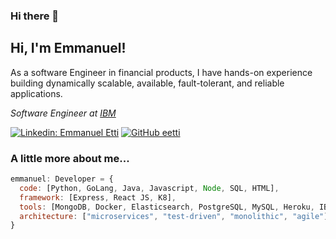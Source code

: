 ### Hi there 👋

<!--
**eetti/eetti** is a ✨ _special_ ✨ repository because its `README.md` (this file) appears on your GitHub profile.

Here are some ideas to get you started:

- 🔭 I’m currently working on ...
- 🌱 I’m currently learning ...
- 👯 I’m looking to collaborate on ...
- 🤔 I’m looking for help with ...
- 💬 Ask me about ...
- 📫 How to reach me: ...
- 😄 Pronouns: ...
- ⚡ Fun fact: ...
-->
<h2> Hi, I'm Emmanuel!</h2>
<!--img align='right' src="https://github-readme-stats.vercel.app/api?username=eetti&show_icons=true&count_private=true"-->
<p>As a software Engineer in financial products, I have hands-on experience building dynamically scalable, available, fault-tolerant, and reliable applications.</p>
<p><em>Software Engineer at <a href="http://ibm.com">IBM</a>
</em></p>

[![Linkedin: Emmanuel Etti](https://img.shields.io/badge/-Emmanuel%20Etti-blue?style=flat-square&logo=Linkedin&logoColor=white&link=https://www.linkedin.com/in/emmanuel-etti/)](https://www.linkedin.com/in/emmanuel-etti/)
[![GitHub eetti](https://img.shields.io/github/followers/eetti?label=follow&style=social)](https://github.com/eetti)


### A little more about me...  

```javascript
emmanuel: Developer = {
  code: [Python, GoLang, Java, Javascript, Node, SQL, HTML],
  framework: [Express, React JS, K8],
  tools: [MongoDB, Docker, Elasticsearch, PostgreSQL, MySQL, Heroku, IBM Cloud, AWS, Azure],
  architecture: ["microservices", "test-driven", "monolithic", "agile"],
}
```
